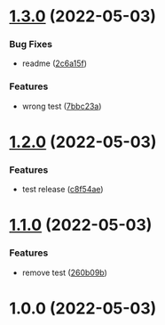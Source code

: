 # [1.3.0](https://github.com/Yoann-Abbes/Semantic-Release-Test/compare/v1.2.0...v1.3.0) (2022-05-03)


### Bug Fixes

* readme ([2c6a15f](https://github.com/Yoann-Abbes/Semantic-Release-Test/commit/2c6a15fed006d02c159557627ca3d7944f8f48f2))


### Features

* wrong test ([7bbc23a](https://github.com/Yoann-Abbes/Semantic-Release-Test/commit/7bbc23aa6e35359409eda0ed95ddf8f5889fdc9f))

# [1.2.0](https://github.com/Yoann-Abbes/Semantic-Release-Test/compare/v1.1.0...v1.2.0) (2022-05-03)


### Features

* test release ([c8f54ae](https://github.com/Yoann-Abbes/Semantic-Release-Test/commit/c8f54aede293b0f410ca6433b96eac1240e2be29))

# [1.1.0](https://github.com/Yoann-Abbes/Semantic-Release-Test/compare/v1.0.0...v1.1.0) (2022-05-03)


### Features

* remove test ([260b09b](https://github.com/Yoann-Abbes/Semantic-Release-Test/commit/260b09b4abce5aff3673b6e5adaee8a11637750a))

# 1.0.0 (2022-05-03)
